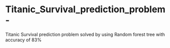 # Titanic_Survival_prediction_problem-
Titanic Survival prediction problem solved by using Random forest tree with accuracy of 83%
